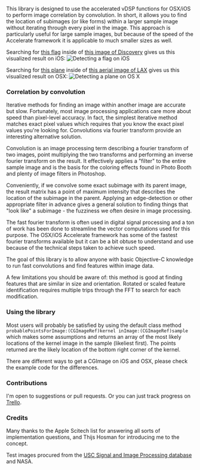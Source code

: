 This library is designed to use the accelerated vDSP functions for OSX/iOS to perform image correlation by convolution. In short, it allows you to find the location of subimages (or like forms) within a larger sample image without iterating through every pixel in the image. This approach is particularly useful for large sample images, but because of the speed of the Accelerate framework it is applicable to much smaller sizes as well.

Searching for [this flag](https://github.com/nickoneill/LAFeatureDetection/raw/master/FeatureDetection/Example%20Images/flag-kernel.png) inside of [this image of Discovery](https://github.com/nickoneill/LAFeatureDetection/raw/master/FeatureDetection/Example%20Images/shuttle-sample.png) gives us this visualized result on iOS:
![Detecting a flag on iOS](https://github.com/nickoneill/LAFeatureDetection/raw/master/iosscreen.png)

Searching for [this plane](https://github.com/nickoneill/LAFeatureDetection/raw/master/FeatureDetection/Example%20Images/plane-kernel.png) inside of [this aerial image of LAX](https://github.com/nickoneill/LAFeatureDetection/raw/master/FeatureDetection/Example%20Images/lax-sample.png) gives us this visualized result on OSX:
![Detecting a plane on OS X](https://github.com/nickoneill/LAFeatureDetection/raw/master/osxscreen.png)

### Correlation by convolution ###

Iterative methods for finding an image within another image are accurate but slow. Fortunately, most image processing applications care more about speed than pixel-level accuracy. In fact, the simplest iterative method matches exact pixel values which requires that you know the exact pixel values you're looking for. Convolutions via fourier transform provide an interesting alternative solution.

Convolution is an image processing term describing a fourier transform of two images, point multiplying the two transforms and performing an inverse fourier transform on the result. It effectively applies a "filter" to the entire sample image and is the basis for the coloring effects found in Photo Booth and plenty of image filters in Photoshop.

Conveniently, if we convolve some exact subimage with its parent image, the result matrix has a point of maximum intensity that describes the location of the subimage in the parent. Applying an edge-detection or other appropriate filter in advance gives a general solution to finding things that "look like" a subimage - the fuzziness we often desire in image processing.

The fast fourier transform is often used in digital signal processing and a ton of work has been done to streamline the vector computations used for this purpose. The OSX/iOS Accelerate framework has some of the fastest fourier transforms available but it can be a bit obtuse to understand and use because of the technical steps taken to achieve such speed.

The goal of this library is to allow anyone with basic Objective-C knowledge to run fast convolutions and find features within image data.

A few limitations you should be aware of: this method is good at finding features that are similar in size and orientation. Rotated or scaled feature identification requires multiple trips through the FFT to search for each modification. 

### Using the library ###

Most users will probably be satisfied by using the default class method `probablePointsForImage:(CGImageRef)kernel inImage:(CGImageRef)sample` which makes some assumptions and returns an array of the most likely locations of the kernel image in the sample (likeliest first). The points returned are the likely location of the bottom right corner of the kernel.

There are different ways to get a CGImage on iOS and OSX, please check the example code for the differences.

### Contributions ###

I'm open to suggestions or pull requests. Or you can just track progress on [Trello](https://trello.com/board/image-fft-correlation/4f74e20243c8990d7528b36a).

### Credits ###

Many thanks to the Apple Scitech list for answering all sorts of implementation questions, and Thijs Hosman for introducing me to the concept.

Test images procured from the [USC Signal and Image Processing database](http://sipi.usc.edu/database/database.php) and NASA.